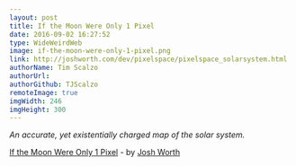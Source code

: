 ```yaml
---
layout: post
title: If the Moon Were Only 1 Pixel
date: 2016-09-02 16:27:52
type: WideWeirdWeb
image: if-the-moon-were-only-1-pixel.png
link: http://joshworth.com/dev/pixelspace/pixelspace_solarsystem.html
authorName: Tim Scalzo
authorUrl:
authorGithub: TJScalzo
remoteImage: true
imgWidth: 246
imgHeight: 300
---
```


_An accurate, yet existentially charged map of the solar system._



[If the Moon Were Only 1 Pixel](http://joshworth.com/dev/pixelspace/pixelspace_solarsystem.html) - by [Josh Worth](http://www.joshworth.com)
